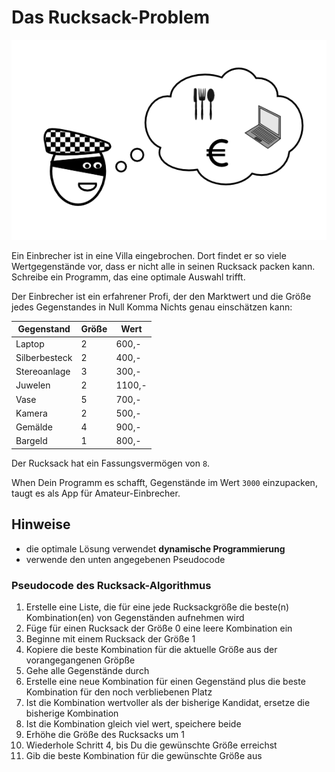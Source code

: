 
# Das Rucksack-Problem

![Einbrecher](images/burglar.png)

Ein Einbrecher ist in eine Villa eingebrochen. Dort findet er so viele Wertgegenstände vor, dass er nicht alle in seinen Rucksack packen kann. Schreibe ein Programm, das eine optimale Auswahl trifft.

Der Einbrecher ist ein erfahrener Profi, der den Marktwert und die Größe jedes Gegenstandes in Null Komma Nichts genau einschätzen kann:

| Gegenstand | Größe | Wert |
|------------|-------|------|
| Laptop | 2  | 600,- |
| Silberbesteck | 2 | 400,- |
| Stereoanlage | 3  | 300,- |
| Juwelen | 2 | 1100,- |
| Vase | 5 | 700,- |
| Kamera | 2 | 500,- |
| Gemälde | 4 | 900,- |
| Bargeld | 1 | 800,- |

Der Rucksack hat ein Fassungsvermögen von `8`.

When Dein Programm es schafft, Gegenstände im Wert `3000` einzupacken, taugt es als App für Amateur-Einbrecher.

## Hinweise

* die optimale Lösung verwendet **dynamische Programmierung**
* verwende den unten angegebenen Pseudocode

### Pseudocode des Rucksack-Algorithmus

1. Erstelle eine Liste, die für eine jede Rucksackgröße die beste(n) Kombination(en) von Gegenständen aufnehmen wird
2. Füge für einen Rucksack der Größe 0 eine leere Kombination ein
3. Beginne mit einem Rucksack der Größe 1
4. Kopiere die beste Kombination für die aktuelle Größe aus der vorangegangenen Gröpße
5. Gehe alle Gegenstände durch
6. Erstelle eine neue Kombination für einen Gegenständ plus die beste Kombination für den noch verbliebenen Platz
7. Ist die Kombination wertvoller als der bisherige Kandidat, ersetze die bisherige Kombination
8. Ist die Kombination gleich viel wert, speichere beide
8. Erhöhe die Größe des Rucksacks um 1
9. Wiederhole Schritt 4, bis Du die gewünschte Größe erreichst
10. Gib die beste Kombination für die gewünschte Größe aus
